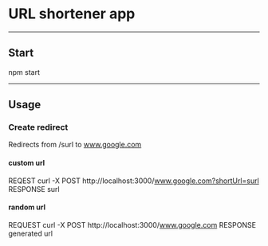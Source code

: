 # URL shortener app
-----

## Start

npm start

-----
## Usage

### Create redirect

Redirects from /surl to www.google.com
#### custom url
REQEST
curl -X POST http://localhost:3000/www.google.com?shortUrl=surl
RESPONSE
surl

#### random url
REQUEST
curl -X POST http://localhost:3000/www.google.com
RESPONSE
generated url
